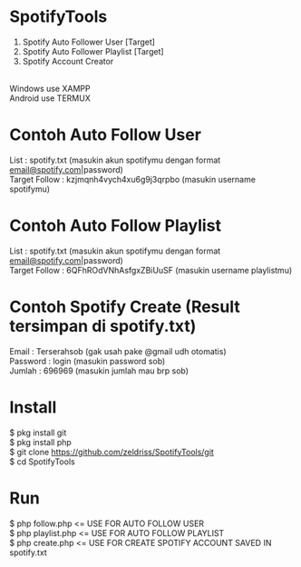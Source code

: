 # SpotifyTools
1. Spotify Auto Follower User [Target]<br>
2. Spotify Auto Follower Playlist [Target]<br>
3. Spotify Account Creator<br><br>

Windows use XAMPP<br>
Android use TERMUX<br>

# Contoh Auto Follow User
List : spotify.txt (masukin akun spotifymu dengan format email@spotify.com|password)<br>
Target Follow : kzjmqnh4vych4xu6g9j3qrpbo (masukin username spotifymu)<br>

# Contoh Auto Follow Playlist
List : spotify.txt (masukin akun spotifymu dengan format email@spotify.com|password)<br>
Target Follow : 6QFhROdVNhAsfgxZBiUuSF (masukin username playlistmu)<br>

# Contoh Spotify Create (Result tersimpan di spotify.txt)
Email : Terserahsob (gak usah pake @gmail udh otomatis)<br>
Password : login (masukin password sob)<br>
Jumlah : 696969 (masukin jumlah mau brp sob)<br>


# Install
  
  $ pkg install git<br>
  $ pkg install php<br>
  $ git clone https://github.com/zeldriss/SpotifyTools/git<br>
  $ cd SpotifyTools<br>

# Run

  $ php follow.php <= USE FOR AUTO FOLLOW USER<br>
  $ php playlist.php <= USE FOR AUTO FOLLOW PLAYLIST<br>
  $ php create.php <= USE FOR CREATE SPOTIFY ACCOUNT SAVED IN spotify.txt<br>

  


